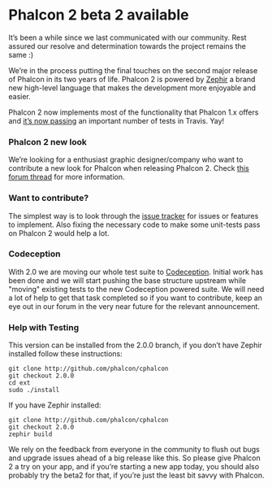 <!--
slug: phalcon-2-beta-2-available
date: Wed Aug 27 2014 15:11:11 GMT-0400 (EDT)
tags: php, phalcon
title: Phalcon 2 beta 2 available
id: 95931229730
link: http://blog.phalconphp.com/post/95931229730/phalcon-2-beta-2-available
raw: {"blog_name":"phalconphp","id":95931229730,"post_url":"http://blog.phalconphp.com/post/95931229730/phalcon-2-beta-2-available","slug":"phalcon-2-beta-2-available","type":"text","date":"2014-08-27 19:11:11 GMT","timestamp":1409166671,"state":"published","format":"html","reblog_key":"pioNOLR1","tags":["php","phalcon"],"short_url":"http://tmblr.co/Z6Pumv1PLycOY","highlighted":[],"note_count":1,"title":"Phalcon 2 beta 2 available","body":"<p>It&rsquo;s been a while since we last communicated with our community. Rest assured our resolve and determination towards the project remains the same :)</p>\n<p>We&rsquo;re in the process putting the final touches on the second major release of Phalcon in its two years of life. Phalcon 2 is powered by <a href=\"http://zephir-lang.com/\">Zephir</a> a brand new high-level language that makes the development more enjoyable and easier.</p>\n<p>Phalcon 2 now implements most of the functionality that Phalcon 1.x offers and <a href=\"https://travis-ci.org/phalcon/cphalcon/builds/33532701\">it&rsquo;s now passing</a> an important number of tests in Travis. Yay!</p>\n<h3>Phalcon 2 new look</h3>\n<p>We&rsquo;re looking for a enthusiast graphic designer/company who want to contribute a new look for Phalcon when releasing Phalcon 2. Check <a href=\"http://forum.phalconphp.com/discussion/3246/contribute-to-phalcon-s-new-look\"> this forum thread</a> for more information.</p>\n<h3>Want to contribute?</h3>\n<p>The simplest way is to look through the <a href=\"https://github.com/phalcon/cphalcon/issues\">issue tracker</a> for issues or features to implement. Also fixing the necessary code to make some unit-tests pass on Phalcon 2 would help a lot.</p>\n<h3>Codeception</h3>\n<p>With 2.0 we are moving our whole test suite to <a href=\"http://codeception.com/\">Codeception</a>. Initial work has been done and we will start pushing the base structure upstream while &ldquo;moving&rdquo; existing tests to the new Codeception powered suite. We will need a lot of help to get that task completed so if you want to contribute, keep an eye out in our forum in the very near future for the relevant announcement.</p>\n<h3>Help with Testing</h3>\n<p>This version can be installed from the 2.0.0 branch, if you don&rsquo;t have Zephir installed follow these instructions:</p>\n<pre class=\"sh_sh sh_sourceCode\">git clone <a href=\"http://github.com/phalcon/cphalcon\">http://github.com/phalcon/cphalcon</a>\ngit checkout 2.0.0\ncd ext\nsudo ./install\n</pre>\n<p>If you have Zephir installed:</p>\n<pre class=\"sh_sh sh_sourceCode\">git clone <a href=\"http://github.com/phalcon/cphalcon\">http://github.com/phalcon/cphalcon</a>\ngit checkout 2.0.0\nzephir build\n</pre>\n<p>We rely on the feedback from everyone in the community to flush out bugs and upgrade issues ahead of a big release like this. So please give Phalcon 2 a try on your app, and if you&rsquo;re starting a new app today, you should also probably try the beta2 for that, if you&rsquo;re just the least bit savvy with Phalcon.</p>","reblog":{"tree_html":"","comment":"<p>It&rsquo;s been a while since we last communicated with our community. Rest assured our resolve and determination towards the project remains the same :)</p>\n<p>We&rsquo;re in the process putting the final touches on the second major release of Phalcon in its two years of life. Phalcon 2 is powered by <a href=\"http://zephir-lang.com/\">Zephir</a> a brand new high-level language that makes the development more enjoyable and easier.</p>\n<p>Phalcon 2 now implements most of the functionality that Phalcon 1.x offers and <a href=\"https://travis-ci.org/phalcon/cphalcon/builds/33532701\">it&rsquo;s now passing</a> an important number of tests in Travis. Yay!</p>\n<h3>Phalcon 2 new look</h3>\n<p>We&rsquo;re looking for a enthusiast graphic designer/company who want to contribute a new look for Phalcon when releasing Phalcon 2. Check <a href=\"http://forum.phalconphp.com/discussion/3246/contribute-to-phalcon-s-new-look\"> this forum thread</a> for more information.</p>\n<h3>Want to contribute?</h3>\n<p>The simplest way is to look through the <a href=\"https://github.com/phalcon/cphalcon/issues\">issue tracker</a> for issues or features to implement. Also fixing the necessary code to make some unit-tests pass on Phalcon 2 would help a lot.</p>\n<h3>Codeception</h3>\n<p>With 2.0 we are moving our whole test suite to <a href=\"http://codeception.com/\">Codeception</a>. Initial work has been done and we will start pushing the base structure upstream while &ldquo;moving&rdquo; existing tests to the new Codeception powered suite. We will need a lot of help to get that task completed so if you want to contribute, keep an eye out in our forum in the very near future for the relevant announcement.</p>\n<h3>Help with Testing</h3>\n<p>This version can be installed from the 2.0.0 branch, if you don&rsquo;t have Zephir installed follow these instructions:</p>\n<pre class=\"sh_sh sh_sourceCode\">git clone <a href=\"http://github.com/phalcon/cphalcon\">http://github.com/phalcon/cphalcon</a>\ngit checkout 2.0.0\ncd ext\nsudo ./install\n</pre>\n<p>If you have Zephir installed:</p>\n<pre class=\"sh_sh sh_sourceCode\">git clone <a href=\"http://github.com/phalcon/cphalcon\">http://github.com/phalcon/cphalcon</a>\ngit checkout 2.0.0\nzephir build\n</pre>\n<p>We rely on the feedback from everyone in the community to flush out bugs and upgrade issues ahead of a big release like this. So please give Phalcon 2 a try on your app, and if you&rsquo;re starting a new app today, you should also probably try the beta2 for that, if you&rsquo;re just the least bit savvy with Phalcon.</p>"},"trail":[{"blog":{"name":"phalconphp","theme":{"header_full_width":1117,"header_full_height":426,"header_focus_width":758,"header_focus_height":426,"avatar_shape":"square","background_color":"#FAFAFA","body_font":"Helvetica Neue","header_bounds":"0,937,426,179","header_image":"http://static.tumblr.com/be2b0380984b972b47699d457f4c0ffb/ivjir8a/815nn0qo7/tumblr_static_28z87js742xwowwo0kco04ogs.jpg","header_image_focused":"http://static.tumblr.com/be2b0380984b972b47699d457f4c0ffb/ivjir8a/laHnn0qo9/tumblr_static_tumblr_static_28z87js742xwowwo0kco04ogs_focused_v3.jpg","header_image_scaled":"http://static.tumblr.com/be2b0380984b972b47699d457f4c0ffb/ivjir8a/815nn0qo7/tumblr_static_28z87js742xwowwo0kco04ogs_2048_v2.jpg","header_stretch":true,"link_color":"#529ECC","show_avatar":true,"show_description":true,"show_header_image":true,"show_title":true,"title_color":"#444444","title_font":"Gibson","title_font_weight":"bold"}},"post":{"id":"95931229730"},"content":"<p>It’s been a while since we last communicated with our community. Rest assured our resolve and determination towards the project remains the same :)</p>\n<p>We’re in the process putting the final touches on the second major release of Phalcon in its two years of life. Phalcon 2 is powered by <a href=\"http://zephir-lang.com/\">Zephir</a> a brand new high-level language that makes the development more enjoyable and easier.</p>\n<p>Phalcon 2 now implements most of the functionality that Phalcon 1.x offers and <a href=\"https://travis-ci.org/phalcon/cphalcon/builds/33532701\">it’s now passing</a> an important number of tests in Travis. Yay!</p>\n<h3>Phalcon 2 new look</h3>\n<p>We’re looking for a enthusiast graphic designer/company who want to contribute a new look for Phalcon when releasing Phalcon 2. Check <a href=\"http://forum.phalconphp.com/discussion/3246/contribute-to-phalcon-s-new-look\"> this forum thread</a> for more information.</p>\n<h3>Want to contribute?</h3>\n<p>The simplest way is to look through the <a href=\"https://github.com/phalcon/cphalcon/issues\">issue tracker</a> for issues or features to implement. Also fixing the necessary code to make some unit-tests pass on Phalcon 2 would help a lot.</p>\n<h3>Codeception</h3>\n<p>With 2.0 we are moving our whole test suite to <a href=\"http://codeception.com/\">Codeception</a>. Initial work has been done and we will start pushing the base structure upstream while "moving" existing tests to the new Codeception powered suite. We will need a lot of help to get that task completed so if you want to contribute, keep an eye out in our forum in the very near future for the relevant announcement.</p>\n<h3>Help with Testing</h3>\n<p>This version can be installed from the 2.0.0 branch, if you don’t have Zephir installed follow these instructions:</p>\n<pre class=\"sh_sh sh_sourceCode\">git clone <a href=\"http://github.com/phalcon/cphalcon\">http://github.com/phalcon/cphalcon</a>\ngit checkout 2.0.0\ncd ext\nsudo ./install\n</pre>\n<p>If you have Zephir installed:</p>\n<pre class=\"sh_sh sh_sourceCode\">git clone <a href=\"http://github.com/phalcon/cphalcon\">http://github.com/phalcon/cphalcon</a>\ngit checkout 2.0.0\nzephir build\n</pre>\n<p>We rely on the feedback from everyone in the community to flush out bugs and upgrade issues ahead of a big release like this. So please give Phalcon 2 a try on your app, and if you’re starting a new app today, you should also probably try the beta2 for that, if you’re just the least bit savvy with Phalcon.</p>","content_raw":"<p>It's been a while since we last communicated with our community. Rest assured our resolve and determination towards the project remains the same :)</p>\r\n<p>We're in the process putting the final touches on the second major release of Phalcon in its two years of life. Phalcon 2 is powered by <a href=\"http://zephir-lang.com/\">Zephir</a> a brand new high-level language that makes the development more enjoyable and easier.</p>\r\n<p>Phalcon 2 now implements most of the functionality that Phalcon 1.x offers and <a href=\"https://travis-ci.org/phalcon/cphalcon/builds/33532701\">it's now passing</a> an important number of tests in Travis. Yay!</p>\r\n<h3>Phalcon 2 new look</h3>\r\n<p>We're looking for a enthusiast graphic designer/company who want to contribute a new look for Phalcon when releasing Phalcon 2. Check <a href=\"http://forum.phalconphp.com/discussion/3246/contribute-to-phalcon-s-new-look\"> this forum thread</a> for more information.</p>\r\n<h3>Want to contribute?</h3>\r\n<p>The simplest way is to look through the <a href=\"https://github.com/phalcon/cphalcon/issues\">issue tracker</a> for issues or features to implement. Also fixing the necessary code to make some unit-tests pass on Phalcon 2 would help a lot.</p>\r\n<h3>Codeception</h3>\r\n<p>With 2.0 we are moving our whole test suite to <a href=\"http://codeception.com/\">Codeception</a>. Initial work has been done and we will start pushing the base structure upstream while \"moving\" existing tests to the new Codeception powered suite. We will need a lot of help to get that task completed so if you want to contribute, keep an eye out in our forum in the very near future for the relevant announcement.</p>\r\n<h3>Help with Testing</h3>\r\n<p>This version can be installed from the 2.0.0 branch, if you don't have Zephir installed follow these instructions:</p>\r\n<pre class=\"sh_sh sh_sourceCode\">git clone http://github.com/phalcon/cphalcon\r\ngit checkout 2.0.0\r\ncd ext\r\nsudo ./install\r\n</pre>\r\n<p>If you have Zephir installed:</p>\r\n<pre class=\"sh_sh sh_sourceCode\">git clone http://github.com/phalcon/cphalcon\r\ngit checkout 2.0.0\r\nzephir build\r\n</pre>\r\n<p>We rely on the feedback from everyone in the community to flush out bugs and upgrade issues ahead of a big release like this. So please give Phalcon 2 a try on your app, and if you're starting a new app today, you should also probably try the beta2 for that, if you're just the least bit savvy with Phalcon.</p>","is_current_item":true,"is_root_item":true}]}
publish: 2014-08-027
-->


Phalcon 2 beta 2 available
==========================

It’s been a while since we last communicated with our community. Rest
assured our resolve and determination towards the project remains the
same :)

We’re in the process putting the final touches on the second major
release of Phalcon in its two years of life. Phalcon 2 is powered by
[Zephir](http://zephir-lang.com/) a brand new high-level language that
makes the development more enjoyable and easier.

Phalcon 2 now implements most of the functionality that Phalcon 1.x
offers and [it’s now
passing](https://travis-ci.org/phalcon/cphalcon/builds/33532701) an
important number of tests in Travis. Yay!

### Phalcon 2 new look

We’re looking for a enthusiast graphic designer/company who want to
contribute a new look for Phalcon when releasing Phalcon 2. Check [this
forum
thread](http://forum.phalconphp.com/discussion/3246/contribute-to-phalcon-s-new-look)
for more information.

### Want to contribute?

The simplest way is to look through the [issue
tracker](https://github.com/phalcon/cphalcon/issues) for issues or
features to implement. Also fixing the necessary code to make some
unit-tests pass on Phalcon 2 would help a lot.

### Codeception

With 2.0 we are moving our whole test suite to
[Codeception](http://codeception.com/). Initial work has been done and
we will start pushing the base structure upstream while "moving"
existing tests to the new Codeception powered suite. We will need a lot
of help to get that task completed so if you want to contribute, keep an
eye out in our forum in the very near future for the relevant
announcement.

### Help with Testing

This version can be installed from the 2.0.0 branch, if you don’t have
Zephir installed follow these instructions:

~~~~ {.sh_sh .sh_sourceCode}
git clone http://github.com/phalcon/cphalcon
git checkout 2.0.0
cd ext
sudo ./install
~~~~

If you have Zephir installed:

~~~~ {.sh_sh .sh_sourceCode}
git clone http://github.com/phalcon/cphalcon
git checkout 2.0.0
zephir build
~~~~

We rely on the feedback from everyone in the community to flush out bugs
and upgrade issues ahead of a big release like this. So please give
Phalcon 2 a try on your app, and if you’re starting a new app today, you
should also probably try the beta2 for that, if you’re just the least
bit savvy with Phalcon.

